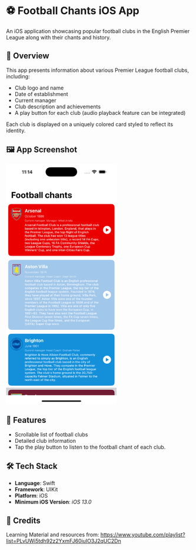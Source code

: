 # ⚽ Football Chants iOS App

An iOS application showcasing popular football clubs in the English Premier League along with their chants and history.

## 📱 Overview

This app presents information about various Premier League football clubs, including:

- Club logo and name
- Date of establishment
- Current manager
- Club description and achievements
- A play button for each club (audio playback feature can be integrated)

Each club is displayed on a uniquely colored card styled to reflect its identity.

## 🖼️ App Screenshot

<img src="./FootballChants/Resources/screenshot/app_preview.png" alt="App Screenshot" width="300"/>

## 🧩 Features

- Scrollable list of football clubs
- Detailed club information
- Tap the play button to listen to the football chant of each club.

## 🛠️ Tech Stack

- **Language**: Swift  
- **Framework**: UIKit
- **Platform**: iOS  
- **Minimum iOS Version**: *iOS 13.0*



## 🙌 Credits

Learning Material and resources from: https://www.youtube.com/playlist?list=PLvUWi5tdh92z2YxmFJ60iuIO3J2qUC2Dn

